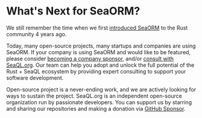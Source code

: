 # What's Next for SeaORM?

We still remember the time when we first [introduced SeaORM](https://www.sea-ql.org/blog/2021-09-20-introducing-sea-orm/) to the Rust community 4 years ago.

Today, many open-source projects, many startups and companies are using SeaORM. If your company is using SeaORM and would like to be featured, please consider [becoming a company sponsor](https://github.com/sponsors/SeaQL?frequency=one-time), and/or [consult with SeaQL.org](mailto:hello@sea-ql.org). Our team can help you adopt and unlock the full potential of the Rust + SeaQL ecosystem by providing expert consulting to support your software development.

Open-source project is a never-ending work, and we are actively looking for ways to sustain the project. SeaQL.org is an independent open-source organization run by passionate developers. You can support us by starring and sharing our repositories and making a donation via [GitHub Sponsor](https://github.com/sponsors/SeaQL).
